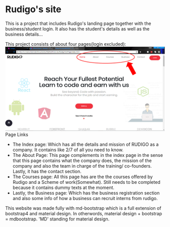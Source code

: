 # Rudigo's site

This is a project that includes Rudigo's landing page together with the business/student login. It also has the student's details 
as well as the business details...

This project consists of about four pages(login excluded):
![Rudigo.com](/img/readme.PNG)
Page Links

- The Index page: Which has all the details and mission of RUDIGO as a company. It contains like 2/7 of all you need to know.
- The About Page: This page complements in the index page in the sense that this page contains what the company does, the mission of the company and also the team in charge of the training/ co-founders. Lastly, it has the contact section.
- The Courses page: All this page has are the the courses offered by Rudigo and a Scheme of work(Somewhat). Still needs to be completed because it contains dummy texts at the moment.
- Lastly, the Business page: Which has the business registration section and also some info of how a business can recruit interns from rudigo.

This website was made fully with md-bootstrap which is a full extension of bootstrap4 and material design. In otherwords, material design + bootstrap = mdbootstrap. 'MD' standing for material design.
